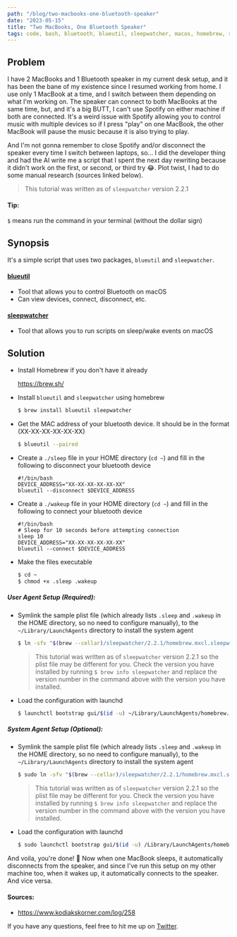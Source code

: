 ```yaml
---
path: "/blog/two-macbooks-one-bluetooth-speaker"
date: "2023-05-15"
title: "Two MacBooks, One Bluetooth Speaker"
tags: code, bash, bluetooth, blueutil, sleepwatcher, macos, homebrew, spotify
---
```


## Problem
I have 2 MacBooks and 1 Bluetooth speaker in my current desk setup, and it has been the bane of my existence since I resumed working from home.
I use only 1 MacBook at a time, and I switch between them depending on what I'm working on. The speaker can connect to both MacBooks at the same time, but, 
and it's a big BUTT, I can't use Spotify on either machine if both are connected. 
It's a weird issue with Spotify allowing you to control music with multiple devices so if I press "play" on one MacBook, the other MacBook will pause the music because 
it is also trying to play.

And I'm not gonna remember to close Spotify and/or disconnect the speaker every time I switch between laptops, so... I did the developer thing and
had the AI write me a script that I spent the next day rewriting because it didn't work on the first, or second, or third try 😂. 
Plot twist, I had to do some manual research (sources linked below).

> This tutorial was written as of `sleepwatcher` version 2.2.1

#### Tip:
`$` means run the command in your terminal (without the dollar sign)

## Synopsis
It's a simple script that uses two packages, `blueutil` and `sleepwatcher`.

#### [blueutil](https://github.com/toy/blueutil) 
- Tool that allows you to control Bluetooth on macOS
- Can view devices, connect, disconnect, etc.


#### [sleepwatcher](https://www.bernhard-baehr.de/)
- Tool that allows you to run scripts on sleep/wake events on macOS


## Solution
- Install Homebrew if you don't have it already 

    https://brew.sh/


- Install `blueutil` and `sleepwatcher` using homebrew
    ```bash
    $ brew install blueutil sleepwatcher
    ```

- Get the MAC address of your bluetooth device. It should be in the format (XX-XX-XX-XX-XX-XX)
    ```bash
    $ blueutil --paired
    ```

- Create a `./sleep` file in your HOME directory (`cd ~`) and fill in the following to disconnect your bluetooth device
    ```shell
    #!/bin/bash 
    DEVICE_ADDRESS="XX-XX-XX-XX-XX-XX"
    blueutil --disconnect $DEVICE_ADDRESS
    ```

- Create a `./wakeup` file in your HOME directory (`cd ~`) and fill in the following to connect your bluetooth device
    ```shell
    #!/bin/bash
    # Sleep for 10 seconds before attempting connection
    sleep 10
    DEVICE_ADDRESS="XX-XX-XX-XX-XX-XX"
    blueutil --connect $DEVICE_ADDRESS
    ```

- Make the files executable
    ```bash
    $ cd ~
    $ chmod +x .sleep .wakeup
    ```

##### User Agent Setup (Required):
- Symlink the sample plist file (which already lists `.sleep` and `.wakeup` in the HOME directory, so no need to configure manually), to the `~/Library/LaunchAgents` directory to install the system agent
    ```bash
    $ ln -sfv "$(brew --cellar)/sleepwatcher/2.2.1/homebrew.mxcl.sleepwatcher.plist" ~/Library/LaunchAgents/
    ```
    > This tutorial was written as of `sleepwatcher` version 2.2.1 so the plist file may be different for you. Check the version you have installed by running `$ brew info sleepwatcher` and replace the version number in the command above with the version you have installed.

- Load the configuration with launchd
    ```bash
    $ launchctl bootstrap gui/$(id -u) ~/Library/LaunchAgents/homebrew.mxcl.sleepwatcher.plist
    ```

##### System Agent Setup (Optional):
- Symlink the sample plist file (which already lists `.sleep` and `.wakeup` in the HOME directory, so no need to configure manually), to the `~/Library/LaunchAgents` directory to install the system agent
    ```bash
    $ sudo ln -sfv "$(brew --cellar)/sleepwatcher/2.2.1/homebrew.mxcl.sleepwatcher.plist" /Library/LaunchAgents/
    ```
  > This tutorial was written as of `sleepwatcher` version 2.2.1 so the plist file may be different for you. Check the version you have installed by running `$ brew info sleepwatcher` and replace the version number in the command above with the version you have installed.

- Load the configuration with launchd
    ```bash
    $ sudo launchctl bootstrap gui/$(id -u) /Library/LaunchAgents/homebrew.mxcl.sleepwatcher.plist
    ``` 

And voila, you're done! 🎉
Now when one MacBook sleeps, it automatically disconnects from the speaker, and since I've run this setup on my other machine too, when it wakes up, it automatically connects to the speaker. And vice versa. 



#### Sources:
- https://www.kodiakskorner.com/log/258

If you have any questions, feel free to hit me up on [Twitter](https://twitter.com/niiapa).